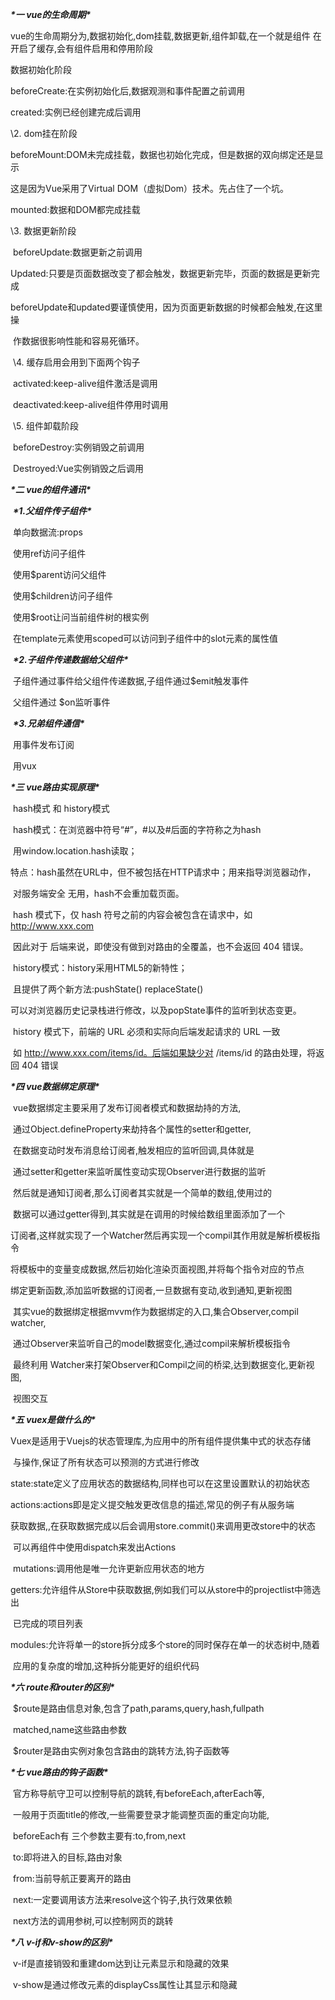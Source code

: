 ***\*一 vue的生命周期\****

 vue的生命周期分为,数据初始化,dom挂载,数据更新,组件卸载,在一个就是组件 在开启了缓存,会有组件启用和停用阶段

 数据初始化阶段

  beforeCreate:在实例初始化后,数据观测和事件配置之前调用

  created:实例已经创建完成后调用   

  \2. dom挂在阶段

  beforeMount:DOM未完成挂载，数据也初始化完成，但是数据的双向绑定还是显示  

  这是因为Vue采用了Virtual DOM（虚拟Dom）技术。先占住了一个坑。

  mounted:数据和DOM都完成挂载

   \3.  数据更新阶段

​     beforeUpdate:数据更新之前调用

​     Updated:只要是页面数据改变了都会触发，数据更新完毕，页面的数据是更新完成  

​     beforeUpdate和updated要谨慎使用，因为页面更新数据的时候都会触发,在这里操     

​     作数据很影响性能和容易死循环。

​    \4.  缓存启用会用到下面两个钩子

​     activated:keep-alive组件激活是调用

​     deactivated:keep-alive组件停用时调用

​    \5.  组件卸载阶段

​     beforeDestroy:实例销毁之前调用

​     Destroyed:Vue实例销毁之后调用

  ***\*二 vue的组件通讯\****

​    ***\*1.父组件传子组件\****

​      单向数据流:props

​       使用ref访问子组件

​       使用$parent访问父组件

​       使用$children访问子组件

​       使用$root让问当前组件树的根实例

​       在template元素使用scoped可以访问到子组件中的slot元素的属性值

​     ***\*2.子组件传递数据给父组件\****

​       子组件通过事件给父组件传递数据,子组件通过$emit触发事件

​        父组件通过 $on监听事件

​     ***\*3.兄弟组件通信\****

​       用事件发布订阅

​       用vux

  ***\*三 vue路由实现原理\****

​     hash模式 和 history模式

​      hash模式：在浏览器中符号“#”，#以及#后面的字符称之为hash

​      用window.location.hash读取；

​      特点：hash虽然在URL中，但不被包括在HTTP请求中；用来指导浏览器动作，

​      对服务端安全 无用，hash不会重加载页面。

​      hash 模式下，仅 hash 符号之前的内容会被包含在请求中，如 http://www.xxx.com

​      因此对于 后端来说，即使没有做到对路由的全覆盖，也不会返回 404 错误。

​      history模式：history采用HTML5的新特性；

​      且提供了两个新方法:pushState()  replaceState() 

​      可以对浏览器历史记录栈进行修改，以及popState事件的监听到状态变更。

​      history 模式下，前端的 URL 必须和实际向后端发起请求的 URL 一致

​      如 http://www.xxx.com/items/id。后端如果缺少对 /items/id 的路由处理，将返回 404 错误

   ***\*四 vue数据绑定原理\****

​     vue数据绑定主要采用了发布订阅者模式和数据劫持的方法,

​     通过Object.defineProperty来劫持各个属性的setter和getter,

​     在数据变动时发布消息给订阅者,触发相应的监听回调,具体就是

​     通过setter和getter来监听属性变动实现Observer进行数据的监听

​     然后就是通知订阅者,那么订阅者其实就是一个简单的数组,使用过的

​     数据可以通过getter得到,其实就是在调用的时候给数组里面添加了一个

​     订阅者,这样就实现了一个Watcher然后再实现一个compil其作用就是解析模板指令

​     将模板中的变量变成数据,然后初始化渲染页面视图,并将每个指令对应的节点

​     绑定更新函数,添加监听数据的订阅者,一旦数据有变动,收到通知,更新视图

​     其实vue的数据绑定根据mvvm作为数据绑定的入口,集合Observer,compil watcher,

​     通过Observer来监听自己的model数据变化,通过compil来解析模板指令

​     最终利用 Watcher来打架Observer和Compil之间的桥梁,达到数据变化,更新视图,

​     视图交互

   ***\*五 vuex是做什么的\****

​      Vuex是适用于Vuejs的状态管理库,为应用中的所有组件提供集中式的状态存储

​      与操作,保证了所有状态可以预测的方式进行修改

​      state:state定义了应用状态的数据结构,同样也可以在这里设置默认的初始状态

​      actions:actions即是定义提交触发更改信息的描述,常见的例子有从服务端

​      获取数据,,在获取数据完成以后会调用store.commit()来调用更改store中的状态

​      可以再组件中使用dispatch来发出Actions  

​      mutations:调用他是唯一允许更新应用状态的地方

​      getters:允许组件从Store中获取数据,例如我们可以从store中的projectlist中筛选出

​      已完成的项目列表

​      modules:允许将单一的store拆分成多个store的同时保存在单一的状态树中,随着 

​      应用的复杂度的增加,这种拆分能更好的组织代码

  ***\*六 $route和$router的区别\****

​     $route是路由信息对象,包含了path,params,query,hash,fullpath

​      matched,name这些路由参数

​      $router是路由实例对象包含路由的跳转方法,钩子函数等

  ***\*七 vue路由的钩子函数\****

​      官方称导航守卫可以控制导航的跳转,有beforeEach,afterEach等,

​      一般用于页面title的修改,一些需要登录才能调整页面的重定向功能,

​      beforeEach有 三个参数主要有:to,from,next

​      to:即将进入的目标,路由对象

​      from:当前导航正要离开的路由

​      next:一定要调用该方法来resolve这个钩子,执行效果依赖

​      next方法的调用参树,可以控制网页的跳转  

 ***\*八 v-if和v-show的区别\****  

​      v-if是直接销毁和重建dom达到让元素显示和隐藏的效果

​      v-show是通过修改元素的displayCss属性让其显示和隐藏

  

​      

​       

​      

 

 